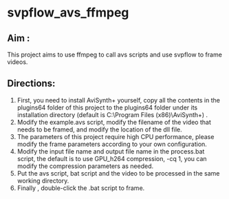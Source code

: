 # svpflow_avs_ffmpeg

## Aim :
This project aims to use ffmpeg to call avs scripts and use svpflow to frame videos. 

## Directions:
1. First, you need to install AviSynth+ yourself, copy all the contents in the plugins64 folder of this project to the plugins64 folder under its installation directory (default is C:\Program Files (x86)\AviSynth+) .
2. Modify the example.avs script, modify the filename of the video that needs to be framed, and modify the location of the dll file.
3. The parameters of this project require high CPU performance, please modify the frame parameters according to your own configuration.
4. Modify the input file name and output file name in the process.bat script, the default is to use GPU_h264 compression, -cq 1, you can modify the compression parameters as needed.
5.  Put the avs script, bat script and the video to be processed in the same working directory.
6.  Finally , double-click the .bat script to frame.
